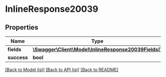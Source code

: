 # InlineResponse20039

## Properties
Name | Type | Description | Notes
------------ | ------------- | ------------- | -------------
**fields** | [**\Swagger\Client\Model\InlineResponse20039Fields[]**](InlineResponse20039Fields.md) |  | [optional] 
**success** | **bool** |  | [optional] 

[[Back to Model list]](../../README.md#documentation-for-models) [[Back to API list]](../../README.md#documentation-for-api-endpoints) [[Back to README]](../../README.md)

